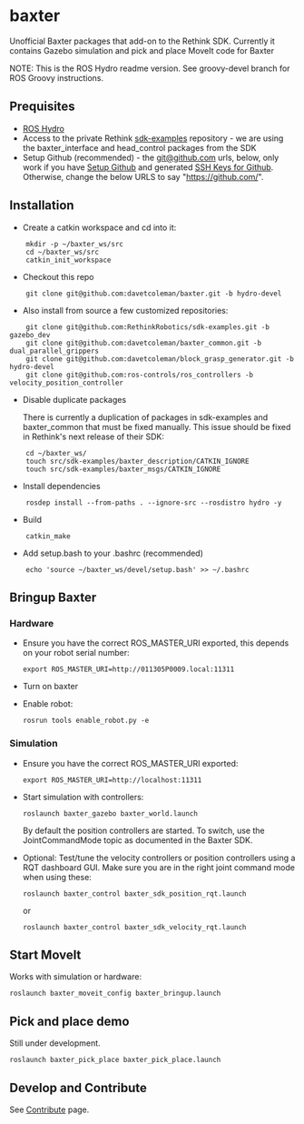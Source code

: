 baxter
======

Unofficial Baxter packages that add-on to the Rethink SDK. Currently it contains Gazebo simulation and pick and place MoveIt code for Baxter

NOTE: This is the ROS Hydro readme version. See groovy-devel branch for ROS Groovy instructions.

## Prequisites

 * [ROS Hydro](http://wiki.ros.org/ROS/Installation)
 * Access to the private Rethink [sdk-examples](https://github.com/RethinkRobotics/sdk-examples) repository - we are using the baxter_interface and head_control packages from the SDK
 * Setup Github (recommended) - the git@github.com urls, below, only work if you have [Setup Github](https://help.github.com/articles/set-up-git) and generated [SSH Keys for Github](https://help.github.com/articles/generating-ssh-keys). Otherwise, change the below URLS to say "https://github.com/".

## Installation

* Create a catkin workspace and cd into it:

```
    mkdir -p ~/baxter_ws/src
    cd ~/baxter_ws/src
    catkin_init_workspace
```

* Checkout this repo

```
    git clone git@github.com:davetcoleman/baxter.git -b hydro-devel
```

* Also install from source a few customized repositories:

```
    git clone git@github.com:RethinkRobotics/sdk-examples.git -b gazebo_dev
    git clone git@github.com:davetcoleman/baxter_common.git -b dual_parallel_grippers
    git clone git@github.com:davetcoleman/block_grasp_generator.git -b hydro-devel
    git clone git@github.com:ros-controls/ros_controllers -b velocity_position_controller
```

* Disable duplicate packages

    There is currently a duplication of packages in sdk-examples and baxter_common that must be fixed manually. This issue should be fixed in Rethink's next release of their SDK:

```
    cd ~/baxter_ws/
    touch src/sdk-examples/baxter_description/CATKIN_IGNORE
    touch src/sdk-examples/baxter_msgs/CATKIN_IGNORE
```

* Install dependencies

```
    rosdep install --from-paths . --ignore-src --rosdistro hydro -y
```

* Build

```
    catkin_make
```

* Add setup.bash to your .bashrc (recommended)

```
    echo 'source ~/baxter_ws/devel/setup.bash' >> ~/.bashrc
```

## Bringup Baxter

### Hardware

 * Ensure you have the correct ROS_MASTER_URI exported, this depends on your robot serial number:
   ```
   export ROS_MASTER_URI=http://011305P0009.local:11311
   ```

 * Turn on baxter

 * Enable robot:
   ```
   rosrun tools enable_robot.py -e
   ```

### Simulation 

 * Ensure you have the correct ROS_MASTER_URI exported:
   ```
   export ROS_MASTER_URI=http://localhost:11311
   ```

 * Start simulation with controllers:
   ```
   roslaunch baxter_gazebo baxter_world.launch
   ```
   By default the position controllers are started. To switch, use the JointCommandMode topic as documented in the Baxter SDK.

 * Optional: Test/tune the velocity controllers or position controllers using a RQT dashboard GUI. Make sure you are in the right joint command mode when using these:

   ```
   roslaunch baxter_control baxter_sdk_position_rqt.launch
   ```
   or
   ```
   roslaunch baxter_control baxter_sdk_velocity_rqt.launch 
   ```

## Start MoveIt

Works with simulation or hardware:

   ```
   roslaunch baxter_moveit_config baxter_bringup.launch
   ```

## Pick and place demo

Still under development.

   ```
   roslaunch baxter_pick_place baxter_pick_place.launch
   ```

## Develop and Contribute

See [Contribute](https://github.com/osrf/baxter/blob/master/CONTRIBUTING.md) page.
